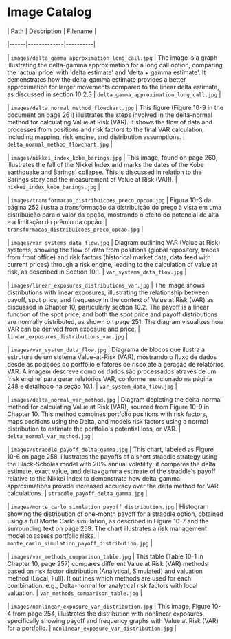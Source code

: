 # Image Catalog


| Path | Description | Filename |

|------|-------------|----------|

| `images/delta_gamma_approximation_long_call.jpg` | The image is a graph illustrating the delta-gamma approximation for a long call option, comparing the 'actual price' with 'delta estimate' and 'delta + gamma estimate'. It demonstrates how the delta-gamma estimate provides a better approximation for larger movements compared to the linear delta estimate, as discussed in section 10.2.3 | `delta_gamma_approximation_long_call.jpg` |

| `images/delta_normal_method_flowchart.jpg` | This figure (Figure 10-9 in the document on page 261) illustrates the steps involved in the delta-normal method for calculating Value at Risk (VAR). It shows the flow of data and processes from positions and risk factors to the final VAR calculation, including mapping, risk engine, and distribution assumptions. | `delta_normal_method_flowchart.jpg` |

| `images/nikkei_index_kobe_barings.jpg` | This image, found on page 260, illustrates the fall of the Nikkei Index and marks the dates of the Kobe earthquake and Barings' collapse. This is discussed in relation to the Barings story and the measurement of Value at Risk (VAR). | `nikkei_index_kobe_barings.jpg` |

| `images/transformacao_distribuicoes_preco_opcao.jpg` | Figura 10-3 da página 252 ilustra a transformação da distribuição do preço à vista em uma distribuição para o valor da opção, mostrando o efeito do potencial de alta e a limitação do prêmio da opção. | `transformacao_distribuicoes_preco_opcao.jpg` |

| `images/var_systems_data_flow.jpg` | Diagram outlining VAR (Value at Risk) systems, showing the flow of data from positions (global repository, trades from front office) and risk factors (historical market data, data feed with current prices) through a risk engine, leading to the calculation of value at risk, as described in Section 10.1. | `var_systems_data_flow.jpg` |

| `images/linear_exposures_distributions_var.jpg` | The image shows distributions with linear exposures, illustrating the relationship between payoff, spot price, and frequency in the context of Value at Risk (VAR) as discussed in Chapter 10, particularly section 10.2. The payoff is a linear function of the spot price, and both the spot price and payoff distributions are normally distributed, as shown on page 251. The diagram visualizes how VAR can be derived from exposure and price. | `linear_exposures_distributions_var.jpg` |

| `images/var_system_data_flow.jpg` | Diagrama de blocos que ilustra a estrutura de um sistema Value-at-Risk (VAR), mostrando o fluxo de dados desde as posições do portfólio e fatores de risco até a geração de relatórios VAR. A imagem descreve como os dados são processados através de um 'risk engine' para gerar relatórios VAR, conforme mencionado na página 248 e detalhado na seção 10.1. | `var_system_data_flow.jpg` |

| `images/delta_normal_var_method.jpg` | Diagram depicting the delta-normal method for calculating Value at Risk (VAR), sourced from Figure 10-9 in Chapter 10. This method combines portfolio positions with risk factors, maps positions using the Delta, and models risk factors using a normal distribution to estimate the portfolio's potential loss, or VAR. | `delta_normal_var_method.jpg` |

| `images/straddle_payoff_delta_gamma.jpg` | This chart, labeled as Figure 10-6 on page 258, illustrates the payoffs of a short straddle strategy using the Black-Scholes model with 20% annual volatility; it compares the delta estimate, exact value, and delta+gamma estimate of the straddle's payoff relative to the Nikkei Index to demonstrate how delta-gamma approximations provide increased accuracy over the delta method for VAR calculations. | `straddle_payoff_delta_gamma.jpg` |

| `images/monte_carlo_simulation_payoff_distribution.jpg` | Histogram showing the distribution of one-month payoff for a straddle option, obtained using a full Monte Carlo simulation, as described in Figure 10-7 and the surrounding text on page 259. The chart illustrates a risk management model to assess portfolio risks. | `monte_carlo_simulation_payoff_distribution.jpg` |

| `images/var_methods_comparison_table.jpg` | This table (Table 10-1 in Chapter 10, page 257) compares different Value at Risk (VAR) methods based on risk factor distribution (Analytical, Simulated) and valuation method (Local, Full). It outlines which methods are used for each combination, e.g., Delta-normal for analytical risk factors with local valuation. | `var_methods_comparison_table.jpg` |

| `images/nonlinear_exposure_var_distribution.jpg` | This image, Figure 10-4 from page 254, illustrates the distribution with nonlinear exposures, specifically showing payoff and frequency graphs with Value at Risk (VAR) for a portfolio. | `nonlinear_exposure_var_distribution.jpg` |
